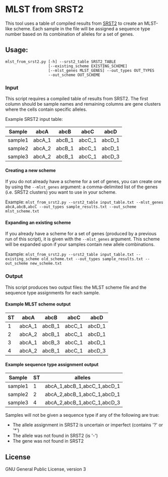 # MLST from SRST2

This tool uses a table of compiled results from [SRST2](https://github.com/katholt/srst2) to create an MLST-like scheme.  Each sample in the file will be assigned a sequence type number based on its combination of alleles for a set of genes.

## Usage:
```
mlst_from_srst2.py [-h] --srst2_table SRST2_TABLE
                   [--existing_scheme EXISTING_SCHEME]
                   [--mlst_genes MLST_GENES] --out_types OUT_TYPES
                   --out_scheme OUT_SCHEME
```

### Input

This script requires a compiled table of results from SRST2.  The first column should be sample names and remaining columns are gene clusters where the cells contain specific alleles.

Example SRST2 input table:

Sample | abcA | abcB | abcC | abcD
--- | --- | --- | --- | ---
sample1 | abcA_1 | abcB_1 | abcC_1 | abcD_1
sample2 | abcA_2 | abcB_1 | abcC_1 | abcD_1
sample3 | abcA_2 | abcB_1 | abcC_1 | abcD_3

#### Creating a new scheme

If you do not already have a scheme for a set of genes, you can create one by using the `--mlst_genes` argument: a comma-delimited list of the genes (i.e. SRST2 clusters) you want to use in your scheme.

Example:
`mlst_from_srst2.py --srst2_table input_table.txt --mlst_genes abcA,abcB,abcC --out_types sample_results.txt --out_scheme mlst_scheme.txt`

#### Expanding an existing scheme

If you already have a scheme for a set of genes (produced by a previous run of this script), it is given with the `--mlst_genes` argument.  This scheme will be expanded upon if your samples contain new allele combinations.

Example:
`mlst_from_srst2.py --srst2_table input_table.txt --existing_scheme old_scheme.txt --out_types sample_results.txt --out_scheme new_scheme.txt`

### Output

This script produces two output files: the MLST scheme file and the sequence type assignments for each sample.

#### Example MLST scheme output

ST | abcA | abcB | abcC | abcD
--- | --- | --- | --- | ---
1 | abcA_1 | abcB_1 | abcC_1 | abcD_1
2 | abcA_2 | abcB_1 | abcC_1 | abcD_1
3 | abcA_1 | abcB_3 | abcC_1 | abcD_1
4 | abcA_2 | abcB_1 | abcC_1 | abcD_3

#### Example sequence type assignment output

Sample | ST | alleles
--- | --- | ---
sample1 | 1 | abcA_1,abcB_1,abcC_1,abcD_1
sample2 | 2 | abcA_2,abcB_1,abcC_1,abcD_1
sample3 | 4 | abcA_2,abcB_1,abcC_1,abcD_3

Samples will not be given a sequence type if any of the following are true:
* The allele assignment in SRST2 is uncertain or imperfect (contains '?' or '*')
* The allele was not found in SRST2 (is '-')
* The gene was not found in SRST2

## License

GNU General Public License, version 3
